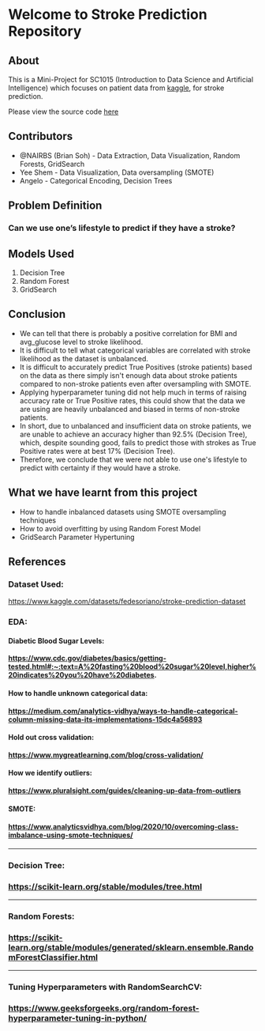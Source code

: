 # Welcome to Stroke Prediction Repository
## About
This is a Mini-Project for SC1015 (Introduction to Data Science and Artificial Intelligence) which focuses on patient data from [kaggle](https://www.kaggle.com/datasets/fedesoriano/stroke-prediction-dataset), for stroke prediction.

Please view the source code [here](https://google.com)

## Contributors
* @NAIRBS (Brian Soh) - Data Extraction, Data Visualization, Random Forests, GridSearch
* Yee Shem - Data Visualization, Data oversampling (SMOTE)
* Angelo - Categorical Encoding, Decision Trees

## Problem Definition
### Can we use one’s lifestyle to predict if they have a stroke?

## Models Used
1. Decision Tree
2. Random Forest
3. GridSearch

## Conclusion
* We can tell that there is probably a positive correlation for BMI and avg_glucose level to stroke likelihood.
* It is difficult to tell what categorical variables are correlated with stroke likelihood as the dataset is unbalanced.
* It is difficult to accurately predict True Positives (stroke patients) based on the data as there simply isn't enough data about stroke patients compared to non-stroke patients even after oversampling with SMOTE.
* Applying hyperparameter tuning did not help much in terms of raising accuracy rate or True Positive rates, this could show that the data we are using are heavily unbalanced and biased in terms of non-stroke patients.
* In short, due to unbalanced and insufficient data on stroke patients, we are unable to achieve an accuracy higher than 92.5% (Decision Tree), which, despite sounding good, fails to predict those with strokes as True Positive rates were at best 17% (Decision Tree).
* Therefore, we conclude that we were not able to use one's lifestyle to predict with certainty if they would have a stroke.

## What we have learnt from this project
* How to handle inbalanced datasets using SMOTE oversampling techniques
* How to avoid overfitting by using Random Forest Model
* GridSearch Parameter Hypertuning

## References
### **Dataset Used:**
https://www.kaggle.com/datasets/fedesoriano/stroke-prediction-dataset

### **EDA:**
#### **Diabetic Blood Sugar Levels:** 
**https://www.cdc.gov/diabetes/basics/getting-tested.html#:~:text=A%20fasting%20blood%20sugar%20level,higher%20indicates%20you%20have%20diabetes.**

#### **How to handle unknown categorical data:**
**https://medium.com/analytics-vidhya/ways-to-handle-categorical-column-missing-data-its-implementations-15dc4a56893**

#### **Hold out cross validation:**
**https://www.mygreatlearning.com/blog/cross-validation/**

#### **How we identify outliers:**
**https://www.pluralsight.com/guides/cleaning-up-data-from-outliers**

#### **SMOTE:**
#### **https://www.analyticsvidhya.com/blog/2020/10/overcoming-class-imbalance-using-smote-techniques/**
---

### **Decision Tree:**
### **https://scikit-learn.org/stable/modules/tree.html**
---

### **Random Forests:**
### **https://scikit-learn.org/stable/modules/generated/sklearn.ensemble.RandomForestClassifier.html**
---
### **Tuning Hyperparameters with RandomSearchCV:**
### **https://www.geeksforgeeks.org/random-forest-hyperparameter-tuning-in-python/**

